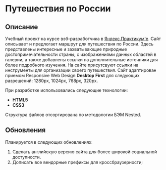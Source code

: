 # Путешествия по России
## Описание
Учебный проект на курсе вэб-разработчика в [Яндекс.Практикум'е](https://practicum.yandex.ru/profile/web/). Сайт описывает и предлогает маршрут для путешествия по России. Здесь представлены интересные и захватывающие природные достопримечательности страны, с изображениями данных областей в галерии, а также добавлены ссылки на дополнительные источники для более подробного изучения. На сайте присутсвуют ссылки на инструменты для организации своего путешествия.
Сайт адаптирован приемом Responsive Web Design **Desktop First** для следующих разрешений: 1280px, 1024px, 768px, 320px.

При разработке использовались следующие технологии:
* **HTML5**
* **CSS3**

Структура файлов отсортирована по методологии БЭМ Nested.

## Обновления
Планируется в следующих обновлениях:
1. Сделать английскую версию сайта для более широкой социальной доступности.
2. Дописать все вендорные префиксы для кроссбраузерности;
